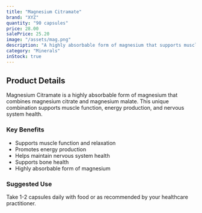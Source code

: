 ```yaml
---
title: "Magnesium Citramate"
brand: "XYZ"
quantity: "90 capsules"
price: 28.00
salePrice: 25.20
image: "/assets/mag.png"
description: "A highly absorbable form of magnesium that supports muscle function, energy production, and nervous system health."
category: "Minerals"
inStock: true
---
```


## Product Details

Magnesium Citramate is a highly absorbable form of magnesium that combines magnesium citrate and magnesium malate. This unique combination supports muscle function, energy production, and nervous system health.

### Key Benefits

- Supports muscle function and relaxation
- Promotes energy production
- Helps maintain nervous system health
- Supports bone health
- Highly absorbable form of magnesium

### Suggested Use

Take 1-2 capsules daily with food or as recommended by your healthcare practitioner.
